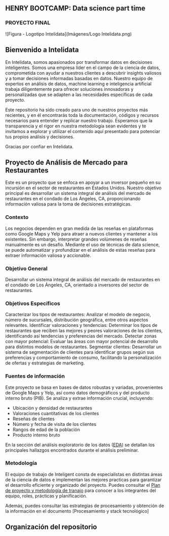 ## HENRY BOOTCAMP: Data science part time
### PROYECTO FINAL
![Figura - Logotipo Intelidata](Imágenes/Logo Intelidata.png)

## Bienvenido a Intelidata
En Intelidata, somos apasionados por transformar datos en decisiones inteligentes. Somos una empresa líder en el campo de la ciencia de datos, comprometida con ayudar a nuestros clientes a descubrir insights valiosos y a tomar decisiones informadas basadas en datos. Nuestro equipo de expertos en análisis de datos, machine learning e inteligencia artificial trabaja diligentemente para ofrecer soluciones innovadoras y personalizadas que se adapten a las necesidades específicas de cada proyecto.

Este repositorio ha sido creado para uno de nuestros proyectos más recientes, y en él encontrarás toda la documentación, códigos y recursos necesarios para entender y replicar nuestro trabajo. Esperamos que la transparencia y el rigor en nuestra metodología sean evidentes y te invitamos a explorar y utilizar el contenido aquí presentado para potenciar tus propios análisis y decisiones.

Gracias por confiar en Intelidata.

## Proyecto de Análisis de Mercado para Restaurantes
Este es un proyecto que se enfoca en apoyar a un inversor pequeño en su incursión en el sector de restaurantes en Estados Unidos. Nuestro objetivo principal es desarrollar un sistema integral de análisis del mercado de restaurantes en el condado de Los Ángeles, CA, proporcionando información valiosa para la toma de decisiones estratégicas.

### Contexto
Los negocios dependen en gran medida de las reseñas en plataformas como Google Maps y Yelp para atraer a nuevos clientes y mantener a los existentes. Sin embargo, interpretar grandes volúmenes de reseñas manualmente es un desafío. Mediante el uso de técnicas de data science, se puede automatizar y profundizar en el análisis de estas reseñas para extraer información valiosa y accionable.

### Objetivo General
Desarrollar un sistema integral de análisis del mercado de restaurantes en el condado de Los Ángeles, CA, orientado a inversores del sector de restaurantes.

### Objetivos Específicos
Caracterizar los tipos de restaurantes: Analizar el modelo de negocio, número de sucursales, distribución geográfica, entre otros aspectos relevantes.
Identificar valoraciones y tendencias: Determinar los tipos de restaurantes que reciben las mejores y peores valoraciones de los clientes, identificando así tendencias y preferencias del mercado.
Detectar zonas con mayor potencial: Evaluar las áreas con mayor potencial de desarrollo para distintos modelos de restaurantes.
Segmentar clientes: Desarrollar un sistema de segmentación de clientes para identificar grupos según sus preferencias y comportamiento de consumo, facilitando la personalización de ofertas y estrategias de marketing.

### Fuentes de información
Este proyecto se basa en bases de datos robustas y variadas, provenientes de Google Maps y Yelp, así como datos demográficos y del producto interno bruto (PIB). Se analiza y extrae información crucial, incluyendo:

- Ubicación y densidad de restaurantes
- Valoraciones cuantitativas de los clientes
- Reseñas de clientes
- Número y fecha de visita de los clientes
- Rangos de edad de la población
- Producto interno bruto

En la sección del análisis exploratorio de los datos ([EDA](JupiterNotebooks/Resultados_EDA_preliminar.md)) se detallan los principales hallazgos encontrados durante el análisis preliminar.

### Metodología
El equipo de trabajo de Inteligent consta de especialistas en distintas áreas de la ciencia de datos e implementan las mejores practicas para garantizar el desarrollo eficiente y organizado del proyecto. Puedes consultar el [Plan de proyecto y metodología de tranajo](Planeacion_metodologia.md) para conocer a los integrantes del equipo, roles, prácticas y planificación.

Además, puedes consultar las estrategias de procesamiento y obtención de la información en el documento [Procesamiento y stack tecnológico]

## Organización del repositorio
